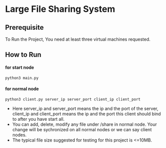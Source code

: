 # Large File Sharing System
## Prerequisite
To Run the Project, You need at least three virtual machines requested.
## How to Run
#### for start node 
`python3 main.py`
#### for normal node 
`python3 client.py server_ip server_port client_ip client_port`

 * Here server_ip and server_port means the ip and the port of the server, client_ip and client_port means the ip and the port this client should bind to after you have start all.
 * You can add, delete, modify any file under /share in normal node. Your change will be sychronized on all normal nodes or  we can say client nodes.
 * The typical file size suggested for testing for this project is <=10MB.

   
   
